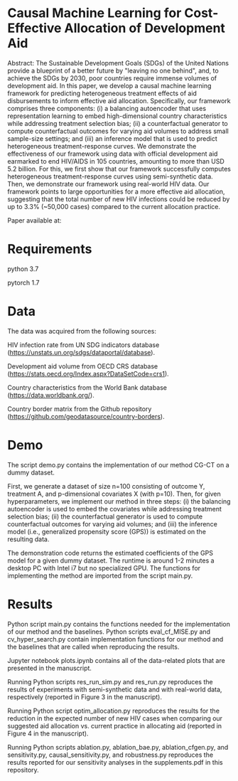 # Causal Machine Learning for Cost-Effective Allocation of Development Aid

Abstract: The Sustainable Development Goals (SDGs) of the United Nations provide a blueprint of a better future by "leaving no one behind", and, to achieve the SDGs by 2030, poor countries require immense volumes of development aid. In this paper, we develop a causal machine learning framework for predicting heterogeneous treatment effects of aid disbursements to inform effective aid allocation. Specifically, our framework comprises three components: (i) a balancing autoencoder that uses representation learning to embed high-dimensional country characteristics while addressing treatment selection bias; (ii) a counterfactual generator to compute counterfactual outcomes for varying aid volumes to address small sample-size settings; and (iii) an inference model that is used to predict heterogeneous treatment-response curves. We demonstrate the effectiveness of our framework using data with official development aid earmarked to end HIV/AIDS in 105 countries, amounting to more than USD 5.2 billion. For this, we first show that our framework successfully computes heterogeneous treatment-response curves using semi-synthetic data. Then, we demonstrate our framework using real-world HIV data. Our framework points to large opportunities for a more effective aid allocation, suggesting that the total number of new HIV infections could be reduced by up to 3.3% (~50,000 cases) compared to the current allocation practice.

Paper available at: 

# Requirements 

python 3.7

pytorch 1.7

# Data

The data was acquired from the following sources:

HIV infection rate from UN SDG indicators database (https://unstats.un.org/sdgs/dataportal/database).

Development aid volume from OECD CRS database (https://stats.oecd.org/Index.aspx?DataSetCode=crs1).

Country characteristics from the World Bank database (https://data.worldbank.org/).

Country border matrix from the Github repository (https://github.com/geodatasource/country-borders).

# Demo

The script demo.py contains the implementation of our method CG-CT on a dummy dataset. 

First, we generate a dataset of size n=100 consisting of outcome Y, treatment A, and p-dimensional covariates X (with p=10). Then, for given hyperparameters, we implement our method in three steps: (i) the balancing autoencoder is used to embed the covariates while addressing treatment selection bias; (ii) the counterfactual generator is used to compute counterfactual outcomes for varying aid volumes; and (iii) the inference model (i.e., generalized propensity score (GPS)) is estimated on the resulting data. 

The demonstration code returns the estimated coefficients of the GPS model for a given dummy dataset. The runtime is around 1-2 minutes a desktop PC with Intel i7 but no specialized GPU. The functions for implementing the method are imported from the script main.py. 

# Results

Python script main.py contains the functions needed for the implementation of our method and the baselines. Python scripts eval_cf_MISE.py and cv_hyper_search.py contain implementation functions for our method and the baselines that are called when reproducing the results.

Jupyter notebook plots.ipynb contains all of the data-related plots that are presented in the manuscript. 

Running Python scripts res_run_sim.py and res_run.py reproduces the results of experiments with semi-synthetic data and with real-world data, respectively (reported in Figure 3 in the manuscript).

Running Python script optim_allocation.py reproduces the results for the reduction in the expected number of new HIV cases when comparing our suggested aid allocation vs. current practice in allocating aid (reported in Figure 4 in the manuscript).

Running Python scripts ablation.py, ablation_bae.py, ablation_cfgen.py, and sensitivity.py, causal_sensitivity.py, and robustness.py reproduces the results reported for our sensitivity analyses in the supplements.pdf in this repository. 



